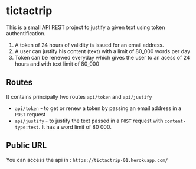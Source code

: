 # tictactrip

This is a small API REST project to justify a given text using token authentification.

  1. A token of 24 hours of validity is issued for an email address.
  2. A user can justify his content (text) with a limit of 80_000 words per day
  3. Token can be renewed everyday which gives the user to an acess of 24 hours and with text limit of 80_000
  
## Routes
It contains principally two routes `api/token` and `api/justify`
  * `api/token` - to get or renew a token by passing an email address in a `POST` request  
  * `api/justify` - to justify the text passed in a `POST` request with `content-type:text`. It has a word limit of 80 000.

## Public URL 
You can access the api in : `https://tictactrip-01.herokuapp.com/`
